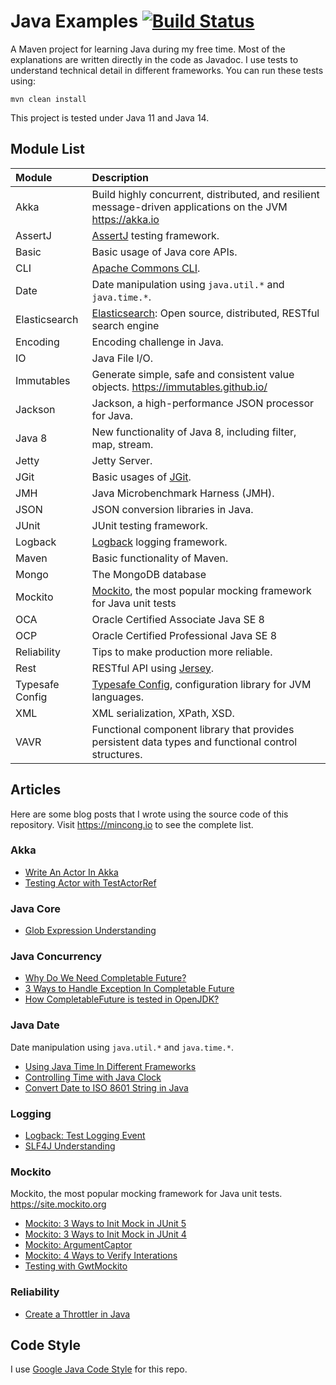 # Java Examples [![Build Status][actions-img]][actions]

A Maven project for learning Java during my free time. Most of the explanations are
written directly in the code as Javadoc. I use tests to understand technical detail
in different frameworks. You can run these tests using:

    mvn clean install

This project is tested under Java 11 and Java 14.

## Module List

Module | Description
:--- | :---
Akka | Build highly concurrent, distributed, and resilient message-driven applications on the JVM <https://akka.io>
AssertJ | [AssertJ][assertj] testing framework.
Basic | Basic usage of Java core APIs.
CLI | [Apache Commons CLI][commons-cli].
Date | Date manipulation using `java.util.*` and `java.time.*`.
Elasticsearch | [Elasticsearch](https://github.com/elastic/elasticsearch): Open source, distributed, RESTful search engine
Encoding | Encoding challenge in Java.
IO | Java File I/O.
Immutables | Generate simple, safe and consistent value objects. <https://immutables.github.io/>
Jackson | Jackson, a high-performance JSON processor for Java.
Java 8 | New functionality of Java 8, including filter, map, stream.
Jetty | Jetty Server.
JGit | Basic usages of [JGit][jgit].
JMH | Java Microbenchmark Harness (JMH).
JSON | JSON conversion libraries in Java.
JUnit | JUnit testing framework.
Logback | [Logback](http://logback.qos.ch/) logging framework.
Maven | Basic functionality of Maven.
Mongo | The MongoDB database
Mockito | [Mockito](https://site.mockito.org/), the most popular mocking framework for Java unit tests
OCA | Oracle Certified Associate Java SE 8
OCP | Oracle Certified Professional Java SE 8
Reliability | Tips to make production more reliable.
Rest | RESTful API using [Jersey][jersey].
Typesafe Config | [Typesafe Config](https://github.com/lightbend/config), configuration library for JVM languages.
XML | XML serialization, XPath, XSD.
VAVR | Functional component library that provides persistent data types and functional control structures.

## Articles

Here are some blog posts that I wrote using the source code of this repository. Visit <https://mincong.io>
to see the complete list.

### Akka

- [Write An Actor In Akka](https://mincong.io/2020/06/20/akka-actor/)
- [Testing Actor with TestActorRef](https://mincong.io/2020/01/08/akka-testing-actor-with-testactorref/)

### Java Core

- [Glob Expression Understanding](https://mincong.io/2019/04/16/glob-expression-understanding/)

### Java Concurrency

- [Why Do We Need Completable Future?](https://mincong.io/2020/06/26/completable-future/)
- [3 Ways to Handle Exception In Completable Future](https://mincong.io/2020/05/30/exception-handling-in-completable-future/)
- [How CompletableFuture is tested in OpenJDK?](https://mincong.io/2020/05/10/completablefuture-test/)

### Java Date

Date manipulation using `java.util.*` and `java.time.*`.

- [Using Java Time In Different Frameworks](https://mincong.io/2020/10/25/java-time/)
- [Controlling Time with Java Clock](https://mincong.io/2020/05/24/java-clock/)
- [Convert Date to ISO 8601 String in Java](https://mincong.io/2017/02/16/convert-date-to-string-in-java/)

### Logging

- [Logback: Test Logging Event](https://mincong.io/2020/02/02/logback-test-logging-event/)
- [SLF4J Understanding](https://mincong.io/2019/03/12/slf4j/)

### Mockito

Mockito, the most popular mocking framework for
Java unit tests. https://site.mockito.org

- [Mockito: 3 Ways to Init Mock in JUnit 5](https://mincong.io/2020/04/19/mockito-junit5)
- [Mockito: 3 Ways to Init Mock in JUnit 4](https://mincong.io/2019/09/13/init-mock)
- [Mockito: ArgumentCaptor](https://mincong.io/2019/12/15/mockito-argument-captor)
- [Mockito: 4 Ways to Verify Interations](https://mincong.io/2019/09/22/mockito-verify)
- [Testing with GwtMockito](https://mincong.io/2019/08/26/testing-with-gwtmockito)

### Reliability

- [Create a Throttler in Java](https://mincong.io/2020/11/07/throttler/)

## Code Style

I use [Google Java Code Style][style-java] for this repo.

[assertj]: http://joel-costigliola.github.io/assertj/
[bm]: http://byteman.jboss.org
[commons-cli]: https://commons.apache.org/proper/commons-cli/
[jersey]: https://jersey.github.io
[jgit]: https://github.com/eclipse/jgit
[style-java]: https://google.github.io/styleguide/javaguide.html
[actions]: https://github.com/mincong-h/java-examples/actions
[actions-img]: https://github.com/mincong-h/java-examples/workflows/Actions/badge.svg

